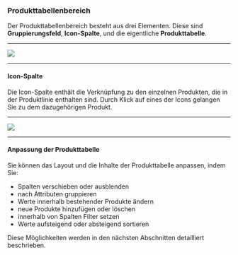 ### Produkttabellenbereich

Der Produkttabellenbereich besteht aus drei Elementen. Diese sind **Gruppierungsfeld**, **Icon-Spalte**,  und die eigentliche **Produkttabelle**.

---
![](/Pictures/Web-Client/Produktlinie/Produktübertsicht/Produkttabellenbereich/produkttabellenbereich_1.png)

---

#### Icon-Spalte

Die Icon-Spalte enthält die Verknüpfung zu den einzelnen Produkten, die in der Produktlinie enthalten sind. Durch Klick auf eines der Icons gelangen Sie zu dem dazugehörigen Produkt.

---

![](/Pictures/Web-Client/Produktlinie/Produktübertsicht/Produkttabellenbereich/produkttabellenbereich_2.png)

---

<!---
Sie haben die Möglichkeit, die in der Icon-Spalte angezeigten Symbole zu ändern. 

1) Klicken Sie dazu mit der rechten Maustaste auf eines der Icons und wählen Sie **Symbol auswählen**. 

---
![](/assets/wpl60.png)

---

2) Es öffnet sich ein Fenster mit eine Dropdown-Liste, aus der Sie durch Klick einen Icon auswählen können. 

---
![](/assets/wpl61.png)

---

3) Das neue Icon wird Ihnen nur angezeigt (ggf. müssen Sie die Produktlinie verlassen und erneut öffnen).

---
![](/assets/wpl62.png)

---

4) Wenn Sie das ursprüngliche Icon wiederherstellen möchten, klicken Sie in dem Fenster auf **Original wiederherstellen**.

---
![](/assets/Temp4.png)

---
-->

#### Anpassung der Produkttabelle

Sie können das Layout und die Inhalte der Produkttabelle anpassen, indem Sie:

* Spalten verschieben oder ausblenden
* nach Attributen gruppieren
* Werte innerhalb bestehender Produkte ändern
* neue Produkte hinzufügen oder löschen
* innerhalb von Spalten Filter setzen
* Werte aufsteigend oder absteigend sortieren

Diese Möglichkeiten werden in den nächsten Abschnitten detailliert beschrieben.

